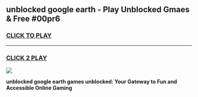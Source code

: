 
## unblocked google earth - Play Unblocked Gmaes & Free #00pr6
<h3>
<a href="https://news.freeplayer.one?title=unblocked_google_earth&ref=24F">CLICK TO PLAY</a></h3>
<hr>

<h3>
<a href="https://news.freeplayer.one?title=unblocked_google_earth&ref=24F">CLICK 2 PLAY</a>
  
</h3>

<a href="https://news.freeplayer.one?title=unblocked_google_earth&ref=24F/"><img src="https://clearcache.store/games.png"></a>


**unblocked google earth games unblocked: Your Gateway to Fun and Accessible Online Gaming**
